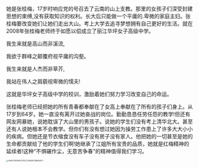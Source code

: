 她是张桂梅，17岁时响应党的号召去了云南的山上支教。那里的女孩子们深受封建思想的束缚,没有获取知识的权利。长大后只能做一个平庸的.卑微的家庭主妇。张桂梅要改变她们让她们走出大山。考上大学去追寻梦想拥有自己更好的生活。就在2008年张桂梅老师终于如愿以偿成立了丽江华坪女子高级中学。  

我生来就是高山而非溪流,  

我欲于群峰之颠覆府视平庸的沟壑。  

我生来就是人杰而非草芥,  

我站在伟人之肩藐视卑微的懦夫!  

这就是华坪女子高级中学的校训，激励着她们努力学习改变自己的命运。  

张桂梅老师已经把她的所有青春都奉献在了女高上奉献在了所有的孩子们身上。从17岁到64岁。她一直没有离开过她奋战的岗位。勤勤恳恳任劳任怨的教学!但还有网友网暴她，说她耽误了大山里的男孩子。说她的学生们没有考上清华北大。甚至还有人说她根本不会教学。但你们有没有想过她因为操劳工作患上了许多大大小小的疾病。但她还是节衣缩食没有车子没有房子没有家人。他把她的一切甚至是她的生命都贡献给了他的学生们啊!她继承了江姐所有宝贵的品质，她就是红梅精神的延续者!这种“不惧碾作尘，无意苦争春"的精神值得我们学习。



<img src="file:///C:/Users/%E8%8B%91%E8%88%92%E5%BD%A4/Documents/Tencent%20Files/1749771463/Image/C2C/43AD57B084832105CC38A5BC08BADDF3.jpg" title="" alt="43AD57B084832105CC38A5BC08BADDF3" style="zoom:33%;">
